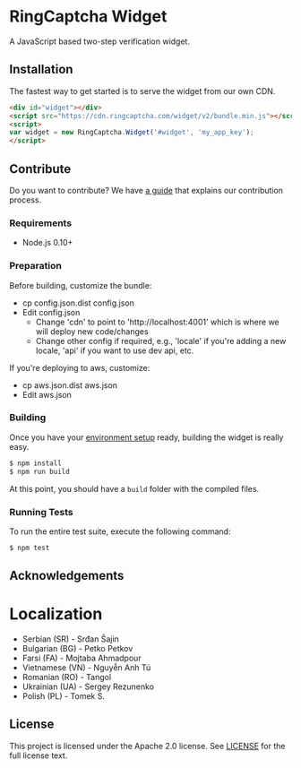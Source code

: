 RingCaptcha Widget
==================

A JavaScript based two-step verification widget.

Installation
------------

The fastest way to get started is to serve the widget from our own CDN.

```html
<div id="widget"></div>
<script src="https://cdn.ringcaptcha.com/widget/v2/bundle.min.js"></script>
<script>
var widget = new RingCaptcha.Widget('#widget', 'my_app_key');
</script>
```

Contribute
----------

Do you want to contribute? We have [a guide](CONTRIBUTING.md) that explains our contribution process.

### Requirements

 * Node.js 0.10+

### Preparation

Before building, customize the bundle:
* cp config.json.dist config.json
* Edit config.json
  * Change 'cdn' to point to 'http://localhost:4001' which is where we will deploy new code/changes
  * Change other config if required, e.g., 'locale' if you're adding a new locale, 'api' if you want to use dev api, etc.

If you're deploying to aws, customize:
* cp aws.json.dist aws.json
* Edit aws.json

### Building

Once you have your [environment setup](#requirements) ready, building the widget is really easy.

```sh
$ npm install
$ npm run build
```

At this point, you should have a `build` folder with the compiled files.

### Running Tests

To run the entire test suite, execute the following command:

```sh
$ npm test
```

Acknowledgements
----------------

# Localization

* Serbian (SR) - Srđan Šajin
* Bulgarian (BG) - Petko Petkov
* Farsi (FA) - Mojtaba Ahmadpour
* Vietnamese (VN) - Nguyễn Anh Tú
* Romanian (RO) - Tangol
* Ukrainian (UA) - Sergey Rezunenko
* Polish (PL) - Tomek S.

License
-------

This project is licensed under the Apache 2.0 license. See [LICENSE](LICENSE) for the full license text.
